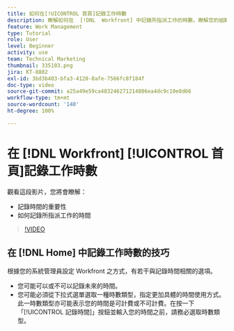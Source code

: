 ```yaml
---
title: 如何在[!UICONTROL 首頁]記錄工作時數
description: 瞭解如何在  [!DNL  Workfront] 中記錄所指派工作的時數。瞭解您的組織為什麼可能要求記錄工作時間。
feature: Work Management
type: Tutorial
role: User
level: Beginner
activity: use
team: Technical Marketing
thumbnail: 335103.png
jira: KT-8802
exl-id: 3bd3b403-bfa3-4120-8afe-7566fc8f184f
doc-type: video
source-git-commit: a25a49e59ca483246271214886ea4dc9c10e8d66
workflow-type: tm+mt
source-wordcount: '140'
ht-degree: 100%

---
```


# 在 [!DNL Workfront] [!UICONTROL 首頁]記錄工作時數

觀看這段影片，您將會瞭解：

* 記錄時間的重要性
* 如何記錄所指派工作的時間

>[!VIDEO](https://video.tv.adobe.com/v/335103/?quality=12&learn=on)

## 在 [!DNL Home] 中記錄工作時數的技巧

根據您的系統管理員設定 Workfront 之方式，有若干與記錄時間相關的選項。

* 您可能可以或不可以記錄未來的時間。
* 您可能必須從下拉式選單選取一種時數類型，指定更加具體的時間使用方式。此一時數類型亦可能表示您的時間是可計費或不可計費。在按一下「[!UICONTROL 記錄時間]」按鈕並輸入您的時間之前，請務必選取時數類型。

<!---
learn more URLs
--->
